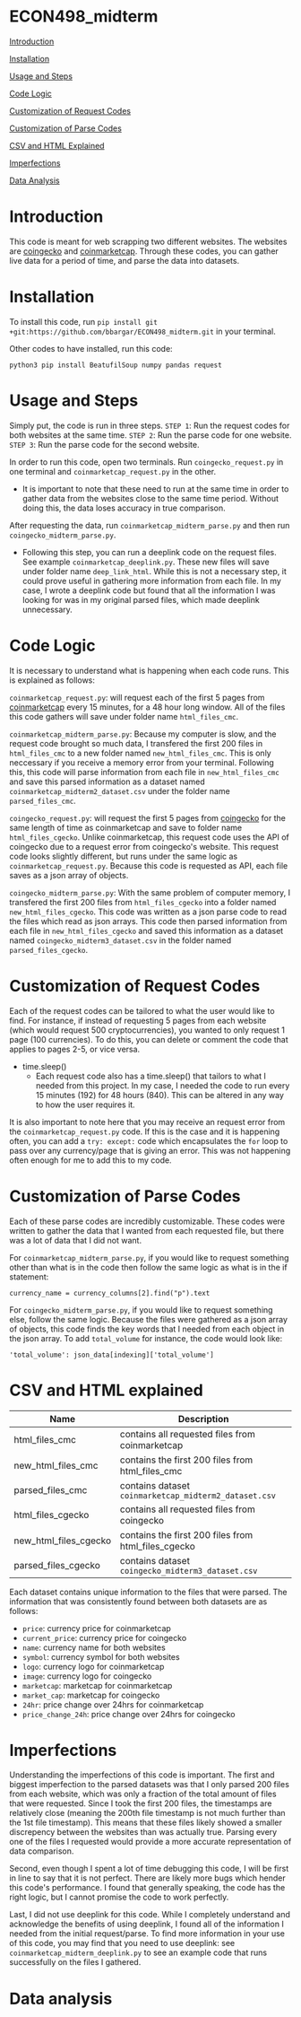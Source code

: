 # ECON498_midterm
[Introduction](#Introduction)

[Installation](#Installation)

[Usage and Steps](#Usage-and-Steps)

[Code Logic](#Code-Logic)

[Customization of Request Codes](#Customization-of-Request-Codes)

[Customization of Parse Codes](#Customization-of-Parse-Codes)

[CSV and HTML Explained](#CSV-and-HTML-Explained)

[Imperfections](#Imperfections)

[Data Analysis](#Data-Analysis)

# Introduction

This code is meant for web scrapping two different websites. The websites are [coingecko](coingecko.com) and [coinmarketcap](coinmarketcap.com). Through these codes, you can gather live data for a period of time, and parse the data into datasets.

# Installation

To install this code, run `pip install git +git:https://github.com/bbargar/ECON498_midterm.git` in your terminal.

Other codes to have installed, run this code:

`python3 pip install BeatufilSoup numpy pandas request`

# Usage and Steps

Simply put, the code is run in three steps.
`STEP 1`: Run the request codes for both websites at the same time.
`STEP 2`: Run the parse code for one website.
`STEP 3`: Run the parse code for the second website.

In order to run this code, open two terminals. Run `coingecko_request.py` in one terminal and `coinmarketcap_request.py` in the other. 
- It is important to note that these need to run at the same time in order to gather data from the websites close to the same time period. Without doing this, the data loses accuracy in true comparison. 

After requesting the data, run `coinmarketcap_midterm_parse.py` and then run `coingecko_midterm_parse.py`. 
- Following this step, you can run a deeplink code on the request files. See example `coinmarketcap_deeplink.py`. These new files will save under folder name `deep_link_html`. While this is not a necessary step, it could prove useful in gathering more information from each file. In my case, I wrote a deeplink code but found that all the information I was looking for was in my original parsed files, which made deeplink unnecessary. 

# Code Logic

It is necessary to understand what is happening when each code runs. This is explained as follows:

`coinmarketcap_request.py`: will request each of the first 5 pages from [coinmarketcap](coinmarketcap.com) every 15 minutes, for a 48 hour long window. All of the files this code gathers will save under folder name `html_files_cmc`. 

`coinmarketcap_midterm_parse.py`: Because my computer is slow, and the request code brought so much data, I transfered the first 200 files in `html_files_cmc` to a new folder named `new_html_files_cmc`. This is only neccessary if you receive a memory error from your terminal. Following this, this code will parse information from each file in `new_html_files_cmc` and save this parsed information as a dataset named `coinmarketcap_midterm2_dataset.csv` under the folder name `parsed_files_cmc`.

`coingecko_request.py`: will request the first 5 pages from [coingecko](coingecko.com) for the same length of time as coinmarketcap and save to folder name `html_files_cgecko`. Unlike coinmarketcap, this request code uses the API of coingecko due to a request error from coingecko's website. This request code looks slightly different, but runs under the same logic as `coinmarketcap_request.py`. Because this code is requested as API, each file saves as a json array of objects.

`coingecko_midterm_parse.py`: With the same problem of computer memory, I transfered the first 200 files from `html_files_cgecko` into a folder named `new_html_files_cgecko`. This code was written as a json parse code to read the files which read as json arrays. This code then parsed information from each file in `new_html_files_cgecko` and saved this information as a dataset named `coingecko_midterm3_dataset.csv` in the folder named `parsed_files_cgecko`. 

# Customization of Request Codes

Each of the request codes can be tailored to what the user would like to find. For instance, if instead of requesting 5 pages from each website (which would request 500 cryptocurrencies), you wanted to only request 1 page (100 currencies). To do this, you can delete or comment the code that applies to pages 2-5, or vice versa. 

- time.sleep()
  - Each request code also has a time.sleep() that tailors to what I needed from this project. In my case, I needed the code to run every 15 minutes (192) for 48 hours (840). This can be altered in any way to how the user requires it.
  
It is also important to note here that you may receive an request error from the `coinmarketcap_request.py` code. If this is the case and it is happening often, you can add a `try: except:` code which encapsulates the `for` loop to pass over any currency/page that is giving an error. This was not happening often enough for me to add this to my code.

# Customization of Parse Codes

Each of these parse codes are incredibly customizable. These codes were written to gather the data that I wanted from each requested file, but there was a lot of data that I did not want. 

For `coinmarketcap_midterm_parse.py`, if you would like to request something other than what is in the code then follow the same logic as what is in the if statement:

```
currency_name = currency_columns[2].find("p").text
```

For `coingecko_midterm_parse.py`, if you would like to request something else, follow the same logic. Because the files were gathered as a json array of objects, this code finds the key words that I needed from each object in the json array. To add `total_volume` for instance, the code would look like:

```
'total_volume': json_data[indexing]['total_volume']
```


# CSV and HTML explained

| Name | Description |
| --- | --- |
| html_files_cmc | contains all requested files from coinmarketcap |
| new_html_files_cmc | contains the first 200 files from html_files_cmc |
| parsed_files_cmc | contains dataset `coinmarketcap_midterm2_dataset.csv` |
| html_files_cgecko | contains all requested files from coingecko |
| new_html_files_cgecko | contains the first 200 files from html_files_cgecko |
| parsed_files_cgecko | contains dataset `coingecko_midterm3_dataset.csv` |

Each dataset contains unique information to the files that were parsed. The information that was consistently found between both datasets are as follows:
- `price`: currency price for coinmarketcap
- `current_price`: currency price for coingecko
- `name`: currency name for both websites
- `symbol`: currency symbol for both websites
- `logo`: currency logo for coinmarketcap
- `image`: currency logo for coingecko
- `marketcap`: marketcap for coinmarketcap
- `market_cap`: marketcap for coingecko
- `24hr`: price change over 24hrs for coinmarketcap
- `price_change_24h`: price change over 24hrs for coingecko

# Imperfections

Understanding the imperfections of this code is important. The first and biggest imperfection to the parsed datasets was that I only parsed 200 files from each website, which was only a fraction of the total amount of files that were requested. Since I took the first 200 files, the timestamps are relatively close (meaning the 200th file timestamp is not much further than the 1st file timestamp). This means that these files likely showed a smaller discrepency between the websites than was actually true. Parsing every one of the files I requested would provide a more accurate representation of data comparison. 

Second, even though I spent a lot of time debugging this code, I will be first in line to say that it is not perfect. There are likely more bugs which hender this code's performance. I found that generally speaking, the code has the right logic, but I cannot promise the code to work perfectly. 

Last, I did not use deeplink for this code. While I completely understand and acknowledge the benefits of using deeplink, I found all of the information I needed from the initial request/parse. To find more information in your use of this code, you may find that you need to use deeplink: see `coinmarketcap_midterm_deeplink.py` to see an example code that runs successfully on the files I gathered.

# Data analysis


